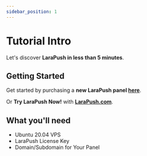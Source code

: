 ```yaml
---
sidebar_position: 1
---
```


# Tutorial Intro

Let's discover **LaraPush in less than 5 minutes**.

## Getting Started

Get started by purchasing a **new LaraPush panel [here](https://larapush.com/pricing)**.

Or **Try LaraPush Now!** with **[LaraPush.com](https://larapush.com)**.

## What you'll need

- Ubuntu 20.04 VPS
- LaraPush License Key
- Domain/Subdomain for Your Panel

